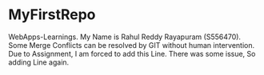 # MyFirstRepo
WebApps-Learnings. My Name is Rahul Reddy Rayapuram (S556470). Some Merge Conflicts can be resolved by GIT without human intervention.
Due to Assignment, I am forced to add this Line.
There was some issue, So adding Line again.